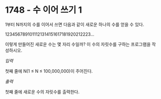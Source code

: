 # 1748 - 수 이어 쓰기 1

1부터 N까지의 수를 이어서 쓰면 다음과 같이 새로운 하나의 수를 얻을 수 있다.

1234567891011121314151617181920212223...

이렇게 만들어진 새로운 수는 몇 자리 수일까? 이 수의 자릿수를 구하는 프로그램을 작성하시오.

_입력_

첫째 줄에 N(1 ≤ N ≤ 100,000,000)이 주어진다.

_출력_

첫째 줄에 새로운 수의 자릿수를 출력한다.
